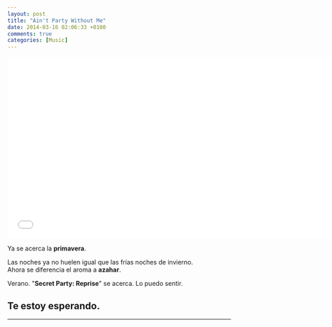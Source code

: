 ```yaml
---
layout: post
title: "Ain't Party Without Me"
date: 2014-03-16 02:06:33 +0100
comments: true
categories: [Music]
---
```


<iframe src="//www.youtube.com/embed/TsSiGwgmqww?hl=hu_HU&hd=1&vq=hd720&rel=0&showinfo=0&modestbranding=0&autohide=1&showsearch=0&version=3&fs=1&iv_load_policy=3" width="730" height="410" frameborder="0"></iframe>

Ya se acerca la __primavera__.

Las noches ya no huelen igual que las frías noches de invierno.  
Ahora se diferencia el aroma a __azahar__.

Verano. "__Secret Party: Reprise__" se acerca. Lo puedo sentir.

## Te estoy esperando.

---
